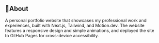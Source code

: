 ## 🔴About
A personal portfolio website that showcases my professional work and experiences, built with Next.js, Tailwind, and Motion.dev. The website features a responsive design and simple animations, and deployed the site to GitHub Pages for cross-device accessibility.